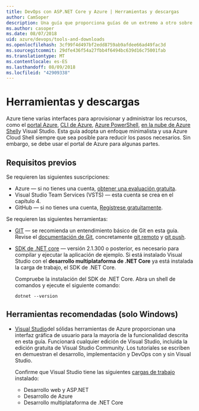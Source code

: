 ```yaml
---
title: DevOps con ASP.NET Core y Azure | Herramientas y descargas
author: CamSoper
description: Una guía que proporciona guías de un extremo a otro sobre cómo crear una canalización de DevOps para una aplicación ASP.NET Core hospedada en Azure.
ms.author: casoper
ms.date: 08/07/2018
uid: azure/devops/tools-and-downloads
ms.openlocfilehash: 3cf99f4d497bf2edd8759ab9afdee66ad49fac3d
ms.sourcegitcommit: 29dfe436f54a27fbb4f6494bc639d16c75001fab
ms.translationtype: MT
ms.contentlocale: es-ES
ms.lasthandoff: 08/09/2018
ms.locfileid: "42909338"
---
```

# <a name="tools-and-downloads"></a>Herramientas y descargas

Azure tiene varias interfaces para aprovisionar y administrar los recursos, como el [portal Azure](https://portal.azure.com), [CLI de Azure](https://docs.microsoft.com/cli/azure/), [Azure PowerShell](https://docs.microsoft.com/en-us/powershell/azure/overview), [en la nube de Azure Shell](https://shell.azure.com/bash)y Visual Studio. Esta guía adopta un enfoque minimalista y usa Azure Cloud Shell siempre que sea posible para reducir los pasos necesarios. Sin embargo, se debe usar el portal de Azure para algunas partes.

## <a name="prerequisites"></a>Requisitos previos

Se requieren las siguientes suscripciones:

* Azure &mdash; si no tienes una cuenta, [obtener una evaluación gratuita](https://azure.microsoft.com/free/).
* Visual Studio Team Services (VSTS) &mdash; esta cuenta se crea en el capítulo 4.
* GitHub &mdash; si no tienes una cuenta, [Regístrese gratuitamente](https://github.com/join).

Se requieren las siguientes herramientas:

* [GIT](https://git-scm.com/downloads) &mdash; se recomienda un entendimiento básico de Git en esta guía. Revise el [documentación de Git](https://git-scm.com/doc), concretamente [git remoto](https://git-scm.com/docs/git-remote) y [git push](https://git-scm.com/docs/git-push).
* [SDK de .NET core](https://www.microsoft.com/net/download/) &mdash; versión 2.1.300 o posterior, es necesario para compilar y ejecutar la aplicación de ejemplo. Si está instalado Visual Studio con el **desarrollo multiplataforma de .NET Core** ya está instalada la carga de trabajo, el SDK de .NET Core.

    Compruebe la instalación del SDK de .NET Core. Abra un shell de comandos y ejecute el siguiente comando:

    ```console
    dotnet --version
    ```

## <a name="recommended-tools-windows-only"></a>Herramientas recomendadas (solo Windows)

* [Visual Studio](https://www.visualstudio.com/)del sólidas herramientas de Azure proporcionan una interfaz gráfica de usuario para la mayoría de la funcionalidad descrita en esta guía. Funcionará cualquier edición de Visual Studio, incluida la edición gratuita de Visual Studio Community. Los tutoriales se escriben en demuestran el desarrollo, implementación y DevOps con y sin Visual Studio.

  Confirme que Visual Studio tiene las siguientes [cargas de trabajo](https://docs.microsoft.com/visualstudio/install/modify-visual-studio) instalado:

  * Desarrollo web y ASP.NET
  * Desarrollo de Azure
  * Desarrollo multiplataforma de .NET Core
